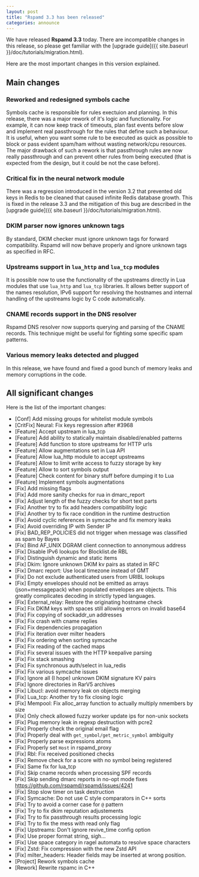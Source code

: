 ```yaml
---
layout: post
title: "Rspamd 3.3 has been released"
categories: announce
---
```


We have released **Rspamd 3.3** today. There are incompatible changes in this release, so please get familiar with the [upgrade guide]({{ site.baseurl }}/doc/tutorials/migration.html).

Here are the most important changes in this version explained.

## Main changes

### Reworked and redesigned symbols cache

Symbols cache is responsible for rules exectuion and planning. In this release, there was a major rework of it's logic and functionality. For example, it can now keep track of timeouts, plan fast events before slow and implement real passthrough for the rules that define such a behaviour. It is useful, when you want some rule to be executed as quick as possible to block or pass evident spam/ham without wasting network/cpu resources. The major drawback of such a rework is that passthrough rules are now really passthrough and can prevent other rules from being executed (that is expected from the design, but it could be not the case before).

### Critical fix in the neural network module

There was a regression introduced in the version 3.2 that prevented old keys in Redis to be cleaned that caused infinite Redis database growth. This is fixed in the release 3.3 and the mitigation of this bug are described in the [upgrade guide]({{ site.baseurl }}/doc/tutorials/migration.html).

### DKIM parser now ignores unknown tags

By standard, DKIM checker must ignore unknown tags for forward compatibility. Rspamd will now behave properly and ignore unknown tags as specified in RFC.

### Upstreams support in `lua_http` and `lua_tcp` modules

It is possible now to use the functionality of the upstreams directly in Lua modules that use `lua_http` and `lua_tcp` libraries. It allows better support of the names resolution, IPv6 support for resolving the hostnames and internal handling of the upstreams logic by C code automatically.

### CNAME records support in the DNS resolver

Rspamd DNS resolver now supports querying and parsing of the CNAME records. This technique might be useful for fighting some specific spam patterns.

### Various memory leaks detected and plugged

In this release, we have found and fixed a good bunch of memory leaks and memory corruptions in the code.

## All significant changes

Here is the list of the important changes:

* [Conf] Add missing groups for whitelist module symbols
* [CritFix] Neural: Fix keys regression after #3968
* [Feature] Accept upstream in lua_tcp
* [Feature] Add ability to statically maintain disabled/enabled patterns
* [Feature] Add function to store upstreams for HTTP urls
* [Feature] Allow augmentations set in Lua API
* [Feature] Allow lua_http module to accept upstreams
* [Feature] Allow to limit write access to fuzzy storage by key
* [Feature] Allow to sort symbols output
* [Feature] Check content for binary stuff before dumping it to Lua
* [Feature] Implement symbols augmentations
* [Fix] Add missing flags
* [Fix] Add more sanity checks for rua in dmarc_report
* [Fix] Adjust length of the fuzzy checks for short text parts
* [Fix] Another try to fix add headers compatibility logic
* [Fix] Another try to fix race condition in the runtime destruction
* [Fix] Avoid cyclic references in symcache and fix memory leaks
* [Fix] Avoid overriding IP with Sender IP
* [Fix] BAD_REP_POLICIES did not trigger when message was classified as spam by Bayes
* [Fix] Bind AF_UNIX DGRAM client connection to annonymous address
* [Fix] Disable IPv6 lookups for Blocklist.de RBL
* [Fix] Distinguish dynamic and static items
* [Fix] Dkim: Ignore unknown DKIM kv pairs as stated in RFC
* [Fix] Dmarc report: Use local timezone instead of GMT
* [Fix] Do not exclude authenticated users from URIBL lookups
* [Fix] Empty envelopes should not be emitted as arrays (json+messagepack) when populated envelopes are objects. This greatly complicates decoding in strictly typed languages.
* [Fix] External_relay: Restore the originating hostname check
* [Fix] Fix DKIM keys with spaces still allowing errors on invalid base64
* [Fix] Fix copying of sockaddr_un addresses
* [Fix] Fix crash with cname replies
* [Fix] Fix dependencies propagation
* [Fix] Fix iteration over milter headers
* [Fix] Fix ordering when sorting symcache
* [Fix] Fix reading of the cached maps
* [Fix] Fix several issues with the HTTP keepalive parsing
* [Fix] Fix stack smashing
* [Fix] Fix synchronous auth/select in lua_redis
* [Fix] Fix various symcache issues
* [Fix] Ignore all (I hope) unknown DKIM signature KV pairs
* [Fix] Ignore directories in RarV5 archives
* [Fix] Libucl: avoid memory leak on objects merging
* [Fix] Lua_tcp: Another try to fix closing logic
* [Fix] Mempool: Fix alloc_array function to actually multiply nmembers by size
* [Fix] Only check allowed fuzzy worker update ips for non-unix sockets
* [Fix] Plug memory leak in regexp destruction with pcre2
* [Fix] Properly check the original email flag
* [Fix] Properly deal with `get_symbol/get_metric_symbol` ambiguity
* [Fix] Properly parse expressions atoms
* [Fix] Properly set `Host` in rspamd_proxy
* [Fix] Rbl: Fix received positioned checks
* [Fix] Remove check for a score with no symbol being registered
* [Fix] Same fix for lua_tcp
* [Fix] Skip cname records when processing SPF records
* [Fix] Skip sending dmarc reports in no-opt mode fixes https://github.com/rspamd/rspamd/issues/4241
* [Fix] Stop slow timer on task destruction
* [Fix] Symcache: Do not use C style comparators in C++ sorts
* [Fix] Try to avoid a corner case for `@` pattern
* [Fix] Try to fix dkim reputation adjustements
* [Fix] Try to fix passthrough results processing logic
* [Fix] Try to fix the mess with read only flag
* [Fix] Upstreams: Don't ignore revive_time config option
* [Fix] Use proper format string, sigh...
* [Fix] Use space category in ragel automata to resolve space characters
* [Fix] Zstd: Fix compression with the new Zstd API
* [Fix] milter_headers: Header fields may be inserted at wrong position.
* [Project] Rework symbols cache
* [Rework] Rewrite rspamc in C++
